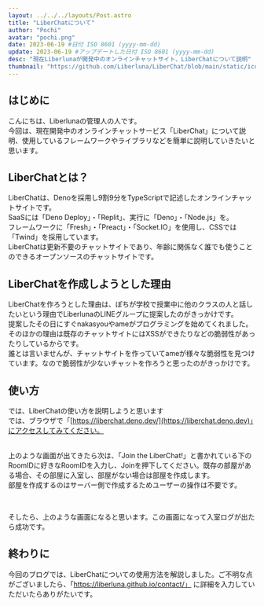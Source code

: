 ```yaml
---
layout: ../../../layouts/Post.astro
title: "LiberChatについて"
author: "Pochi"
avatar: "pochi.png"
date: 2023-06-19 #日付 ISO 8601 (yyyy-mm-dd)
update: 2023-06-19 #アップデートした日付 ISO 8601 (yyyy-mm-dd)
desc: "現在Liberlunaが開発中のオンラインチャットサイト、LiberChatについて説明"
thumbnail: "https://github.com/Liberluna/LiberChat/blob/main/static/icon/192x192.png"
---
```

## はじめに
こんにちは、Liberlunaの管理人の人です。
</br>
今回は、現在開発中のオンラインチャットサービス「LiberChat」について説明、使用しているフレームワークやライブラリなどを簡単に説明していきたいと思います。
</br>
## LiberChatとは？
LiberChatは、Denoを採用し9割9分をTypeScriptで記述したオンラインチャットサイトです。
</br>
SaaSには「Deno Deploy」・「Replit」、実行に「Deno」・「Node.js」を。
</br>
フレームワークに「Fresh」・「Preact」・「Socket.IO」を使用し、CSSでは「Twind」を採用しています。
</br>
LiberChatは更新不要のチャットサイトであり、年齢に関係なく誰でも使うことのできるオープンソースのチャットサイトです。

## LiberChatを作成しようとした理由
LiberChatを作ろうとした理由は、ぽちが学校で授業中に他のクラスの人と話したいという理由でLiberlunaのLINEグループに提案したのがきっかけです。
</br>
提案したその日にすぐnakasyouやameがプログラミングを始めてくれました。
</br>
そのほかの理由は既存のチャットサイトにはXSSができたりなどの脆弱性があったりしているからです。
</br>
誰とは言いませんが、チャットサイトを作っていてameが様々な脆弱性を見つけています。なので脆弱性が少ないチャットを作ろうと思ったのがきっかけです。

## 使い方
では、LiberChatの使い方を説明しようと思います
</br>
では、ブラウザで「[https://liberchat.deno.dev/](https://liberchat.deno.dev)」にアクセスしてみてください。
</br>
<fogure>
<img height="" src="">
  </figure> <!--  あとでスクショとか載せるんだけどわからんからnakasyouかameに任せる-->
 </br>
上のような画面が出てきたら次は、「Join the LiberChat!」と書かれている下のRoomIDに好きなRoomIDを入力し、Joinを押下してください。既存の部屋がある場合、その部屋に入室し、部屋がない場合は部屋を作成します。
</br>
部屋を作成するのはサーバー側で作成するためユーザーの操作は不要です。
</br>
<figure>
<img height="" src="">
  </figure>
  </br>
そしたら、上のような画面になると思います。この画面になって入室ログが出たら成功です。
</br>

## 終わりに
今回のブログでは、LiberChatについての使用方法を解説しました。ご不明な点がございましたら、「https://liberluna.github.io/contact/」 に詳細を入力していただいたらありがたいです。
